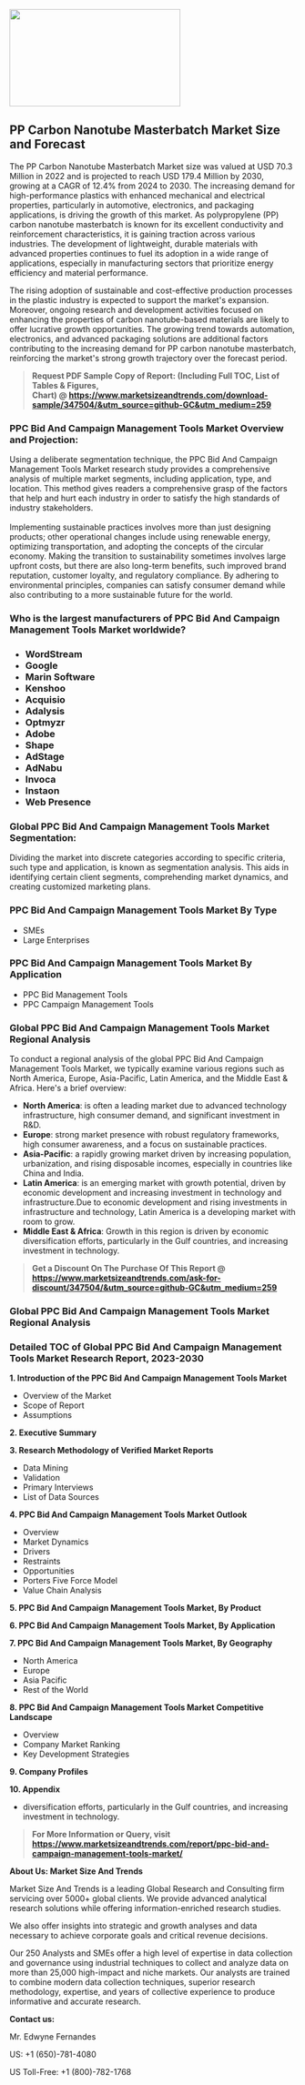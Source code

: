 <p><img class="alignnone size-medium wp-image-20088" src="https://ffe5etoiles.com/wp-content/uploads/2024/12/MST1-300x171.png" alt="" width="300" height="171" /></p><h2>PP Carbon Nanotube Masterbatch Market Size and Forecast</h2><p>The PP Carbon Nanotube Masterbatch Market size was valued at USD 70.3 Million in 2022 and is projected to reach USD 179.4 Million by 2030, growing at a CAGR of 12.4% from 2024 to 2030. The increasing demand for high-performance plastics with enhanced mechanical and electrical properties, particularly in automotive, electronics, and packaging applications, is driving the growth of this market. As polypropylene (PP) carbon nanotube masterbatch is known for its excellent conductivity and reinforcement characteristics, it is gaining traction across various industries. The development of lightweight, durable materials with advanced properties continues to fuel its adoption in a wide range of applications, especially in manufacturing sectors that prioritize energy efficiency and material performance.</p><p>The rising adoption of sustainable and cost-effective production processes in the plastic industry is expected to support the market's expansion. Moreover, ongoing research and development activities focused on enhancing the properties of carbon nanotube-based materials are likely to offer lucrative growth opportunities. The growing trend towards automation, electronics, and advanced packaging solutions are additional factors contributing to the increasing demand for PP carbon nanotube masterbatch, reinforcing the market's strong growth trajectory over the forecast period.</p></p><blockquote id="" class=""><strong>Request PDF Sample Copy of Report: (Including Full TOC, List of Tables &amp; Figures, Chart)&nbsp;@&nbsp;<strong><a href="https://www.marketsizeandtrends.com/download-sample/347504/&utm_source=github-GC&utm_medium=259" target="_blank">https://www.marketsizeandtrends.com/download-sample/347504/&utm_source=github-GC&utm_medium=259</a></strong></strong></blockquote><h3 id="" class="">PPC Bid And Campaign Management Tools Market&nbsp;Overview and Projection:</h3><p id="" class="">Using a deliberate segmentation technique, the PPC Bid And Campaign Management Tools Market research study provides a comprehensive analysis of multiple market segments, including application, type, and location. This method gives readers a comprehensive grasp of the factors that help and hurt each industry in order to satisfy the high standards of industry stakeholders. <br /> <br />Implementing sustainable practices involves more than just designing products; other operational changes include using renewable energy, optimizing transportation, and adopting the concepts of the circular economy. Making the transition to sustainability sometimes involves large upfront costs, but there are also long-term benefits, such improved brand reputation, customer loyalty, and regulatory compliance. By adhering to environmental principles, companies can satisfy consumer demand while also contributing to a more sustainable future for the world.</p><h3 id="" class="">Who is the largest manufacturers of&nbsp;PPC Bid And Campaign Management Tools Market worldwide?</h3><h3 class=""><p><ul><li>WordStream </li><li> Google </li><li> Marin Software </li><li> Kenshoo </li><li> Acquisio </li><li> Adalysis </li><li> Optmyzr </li><li> Adobe </li><li> Shape </li><li> AdStage </li><li> AdNabu </li><li> Invoca </li><li> Instaon </li><li> Web Presence</li></ul></p></h3><h3 id="" class="">Global&nbsp;PPC Bid And Campaign Management Tools Market Segmentation:</h3><p id="" class="">Dividing the market into discrete categories according to specific criteria, such type and application, is known as segmentation analysis. This aids in identifying certain client segments, comprehending market dynamics, and creating customized marketing plans.</p><h3 id="" class="">PPC Bid And Campaign Management Tools Market&nbsp;By Type</h3><p><p><ul><li>SMEs</li><li> Large Enterprises</p></li></ul></p></p><h3 id="" class="">PPC Bid And Campaign Management Tools Market&nbsp;By Application</h3><p class=""><p><ul><li>PPC Bid Management Tools</li><li> PPC Campaign Management Tools</li></ul></p></p><h3 id="" class="">Global PPC Bid And Campaign Management Tools Market Regional Analysis</h3><p id="" class="">To conduct a regional analysis of the global PPC Bid And Campaign Management Tools Market, we typically examine various regions such as North America, Europe, Asia-Pacific, Latin America, and the Middle East &amp; Africa. Here's a brief overview:</p><ul><li><strong>North America</strong>: is often a leading market due to advanced technology infrastructure, high consumer demand, and significant investment in R&amp;D.</li><li><strong>Europe</strong>: strong market presence with robust regulatory frameworks, high consumer awareness, and a focus on sustainable practices.</li><li><strong>Asia-Pacific</strong>: a rapidly growing market driven by increasing population, urbanization, and rising disposable incomes, especially in countries like China and India.</li><li><strong>Latin America</strong>: is an emerging market with growth potential, driven by economic development and increasing investment in technology and infrastructure.Due to economic development and rising investments in infrastructure and technology, Latin America is a developing market with room to grow.</li><li><strong>Middle East &amp; Africa</strong>: Growth in this region is driven by economic diversification efforts, particularly in the Gulf countries, and increasing investment in technology.</li></ul><blockquote id="" class=""><strong>Get a Discount On The Purchase Of This Report @ <strong><a href="https://www.marketsizeandtrends.com/ask-for-discount/347504/&utm_source=github-GC&utm_medium=259" target="_blank">https://www.marketsizeandtrends.com/ask-for-discount/347504/&utm_source=github-GC&utm_medium=259</a></strong></strong></blockquote><h3 id="" class="">Global PPC Bid And Campaign Management Tools Market Regional Analysis</h3><h3 id="" class="">Detailed TOC of Global PPC Bid And Campaign Management Tools Market Research Report, 2023-2030</h3><p id="" class=""><strong>1. Introduction of the PPC Bid And Campaign Management Tools Market</strong></p><ul><li>Overview of the Market</li><li>Scope of Report</li><li>Assumptions</li></ul><p id="" class=""><strong>2. Executive Summary</strong></p><p id="" class=""><strong>3. Research Methodology of Verified Market Reports</strong></p><ul><li>Data Mining</li><li>Validation</li><li>Primary Interviews</li><li>List of Data Sources</li></ul><p id="" class=""><strong>4. PPC Bid And Campaign Management Tools Market Outlook</strong></p><ul><li>Overview</li><li>Market Dynamics</li><li>Drivers</li><li>Restraints</li><li>Opportunities</li><li>Porters Five Force Model</li><li>Value Chain Analysis</li></ul><p id="" class=""><strong>5. PPC Bid And Campaign Management Tools Market, By Product</strong></p><p id="" class=""><strong>6. PPC Bid And Campaign Management Tools Market, By Application</strong></p><p id="" class=""><strong>7. PPC Bid And Campaign Management Tools Market, By Geography</strong></p><ul><li>North America</li><li>Europe</li><li>Asia Pacific</li><li>Rest of the World</li></ul><p id="" class=""><strong>8. PPC Bid And Campaign Management Tools Market Competitive Landscape</strong></p><ul><li>Overview</li><li>Company Market Ranking</li><li>Key Development Strategies</li></ul><p id="" class=""><strong>9. Company Profiles</strong></p><p id="" class=""><strong>10. Appendix</strong></p><ul><li>diversification efforts, particularly in the Gulf countries, and increasing investment in technology.</li></ul><blockquote id="" class=""><strong>For More Information or Query, visit <strong><strong><a href="https://www.marketsizeandtrends.com/report/ppc-bid-and-campaign-management-tools-market/" target="_blank">https://www.marketsizeandtrends.com/report/ppc-bid-and-campaign-management-tools-market/</a></strong></strong></strong></blockquote><p id="" class=""><strong>About Us: Market Size And Trends</strong></p><p id="" class="">Market Size And Trends is a leading Global Research and Consulting firm servicing over 5000+ global clients. We provide advanced analytical research solutions while offering information-enriched research studies.</p><p id="" class="">We also offer insights into strategic and growth analyses and data necessary to achieve corporate goals and critical revenue decisions.</p><p id="" class="">Our 250 Analysts and SMEs offer a high level of expertise in data collection and governance using industrial techniques to collect and analyze data on more than 25,000 high-impact and niche markets. Our analysts are trained to combine modern data collection techniques, superior research methodology, expertise, and years of collective experience to produce informative and accurate research.</p><p id="" class=""><strong>Contact us:</strong></p><p id="" class="">Mr. Edwyne Fernandes</p><p id="" class="">US: +1 (650)-781-4080</p><p id="" class="">US Toll-Free: +1 (800)-782-1768</p>
